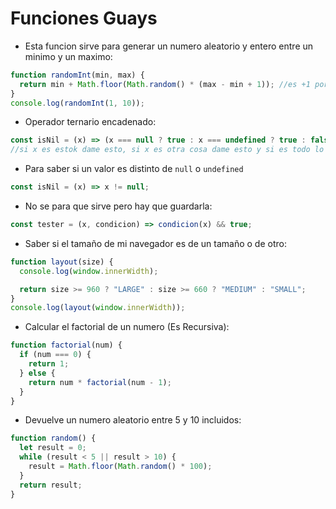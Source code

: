 # Funciones Guays

- Esta funcion sirve para generar un numero aleatorio y entero entre un minimo y un maximo:

```js
function randomInt(min, max) {
  return min + Math.floor(Math.random() * (max - min + 1)); //es +1 porque sino nunca llegaria al maximo, al redondear hacia abajo y al no llegar nunca Math.random a 1.
}
console.log(randomInt(1, 10));
```

- Operador ternario encadenado:

```js
const isNil = (x) => (x === null ? true : x === undefined ? true : false);
//si x es estok dame esto, si x es otra cosa dame esto y si es todo lo demas dame false
```

- Para saber si un valor es distinto de `null` o `undefined`

```js
const isNil = (x) => x != null;
```

- No se para que sirve pero hay que guardarla:

```js
const tester = (x, condicion) => condicion(x) && true;
```

- Saber si el tamaño de mi navegador es de un tamaño o de otro:

```js
function layout(size) {
  console.log(window.innerWidth);

  return size >= 960 ? "LARGE" : size >= 660 ? "MEDIUM" : "SMALL";
}
console.log(layout(window.innerWidth));
```

- Calcular el factorial de un numero (Es Recursiva):

```js
function factorial(num) {
  if (num === 0) {
    return 1;
  } else {
    return num * factorial(num - 1);
  }
}
```

- Devuelve un numero aleatorio entre 5 y 10 incluidos:

```js
function random() {
  let result = 0;
  while (result < 5 || result > 10) {
    result = Math.floor(Math.random() * 100);
  }
  return result;
}
```
